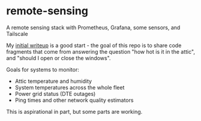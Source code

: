 # remote-sensing

A remote sensing stack with Prometheus, Grafana, some sensors, and Tailscale

My [initial writeup](https://vielmetti.typepad.com/logbook/2020/05/logbook-natsio-and-tailscale.html)
is a good start - the goal of this repo is to share code fragments that come from
answering the question "how hot is it in the attic", and "should I open or close
the windows".

Goals for systems to monitor:

* Attic temperature and humidity
* System temperatures across the whole fleet
* Power grid status (DTE outages)
* Ping times and other network quality estimators

This is aspirational in part, but some parts are working.
